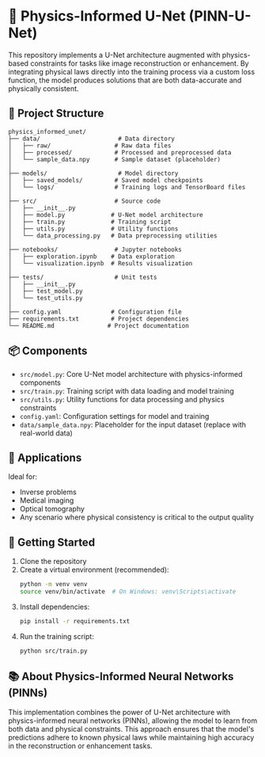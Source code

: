 # 🧠 Physics-Informed U-Net (PINN-U-Net)

This repository implements a U-Net architecture augmented with physics-based constraints for tasks like image reconstruction or enhancement. By integrating physical laws directly into the training process via a custom loss function, the model produces solutions that are both data-accurate and physically consistent.

## 📁 Project Structure

```
physics_informed_unet/
├── data/                      # Data directory
│   ├── raw/                  # Raw data files
│   ├── processed/            # Processed and preprocessed data
│   └── sample_data.npy       # Sample dataset (placeholder)
│
├── models/                    # Model directory
│   ├── saved_models/         # Saved model checkpoints
│   └── logs/                 # Training logs and TensorBoard files
│
├── src/                      # Source code
│   ├── __init__.py
│   ├── model.py             # U-Net model architecture
│   ├── train.py             # Training script
│   ├── utils.py             # Utility functions
│   └── data_processing.py   # Data preprocessing utilities
│
├── notebooks/                # Jupyter notebooks
│   ├── exploration.ipynb    # Data exploration
│   └── visualization.ipynb  # Results visualization
│
├── tests/                    # Unit tests
│   ├── __init__.py
│   ├── test_model.py
│   └── test_utils.py
│
├── config.yaml              # Configuration file
├── requirements.txt         # Project dependencies
└── README.md               # Project documentation
```

## 📦 Components

- `src/model.py`: Core U-Net model architecture with physics-informed components
- `src/train.py`: Training script with data loading and model training
- `src/utils.py`: Utility functions for data processing and physics constraints
- `config.yaml`: Configuration settings for model and training
- `data/sample_data.npy`: Placeholder for the input dataset (replace with real-world data)

## 🧪 Applications

Ideal for:
- Inverse problems
- Medical imaging
- Optical tomography
- Any scenario where physical consistency is critical to the output quality

## 🚀 Getting Started

1. Clone the repository
2. Create a virtual environment (recommended):
   ```bash
   python -m venv venv
   source venv/bin/activate  # On Windows: venv\Scripts\activate
   ```
3. Install dependencies:
   ```bash
   pip install -r requirements.txt
   ```
4. Run the training script:
   ```bash
   python src/train.py
   ```

## 📚 About Physics-Informed Neural Networks (PINNs)

This implementation combines the power of U-Net architecture with physics-informed neural networks (PINNs), allowing the model to learn from both data and physical constraints. This approach ensures that the model's predictions adhere to known physical laws while maintaining high accuracy in the reconstruction or enhancement tasks.
